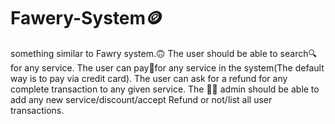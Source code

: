 # Fawery-System🪙
something similar to Fawry system.🙃
The user should be able to search🔍️for any service.
The user can pay🤑for any service in the system(The default way is to pay via credit card).
The user can ask for a refund for any complete transaction to any given service.
The 👨‍💻 admin should be able to add any new service/discount/accept Refund or not/list all user transactions.
